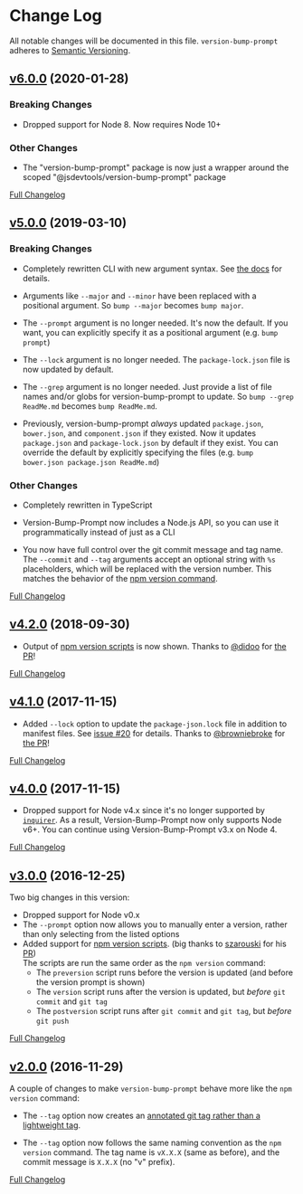 Change Log
====================================================================================================
All notable changes will be documented in this file.
`version-bump-prompt` adheres to [Semantic Versioning](http://semver.org/).



[v6.0.0](https://github.com/JS-DevTools/version-bump-prompt/tree/v6.0.0) (2020-01-28)
----------------------------------------------------------------------------------------------------

### Breaking Changes

- Dropped support for Node 8.  Now requires Node 10+

### Other Changes

- The "version-bump-prompt" package is now just a wrapper around the scoped "@jsdevtools/version-bump-prompt" package

[Full Changelog](https://github.com/JS-DevTools/version-bump-prompt/compare/v5.0.7...v6.0.0)



[v5.0.0](https://github.com/JS-DevTools/version-bump-prompt/tree/v5.0.0) (2019-03-10)
----------------------------------------------------------------------------------------------------

### Breaking Changes

- Completely rewritten CLI with new argument syntax.  See [the docs](https://jstools.dev/ez-spawn/) for details.

- Arguments like `--major` and `--minor` have been replaced with a positional argument.  So `bump --major` becomes `bump major`.

- The `--prompt` argument is no longer needed.  It's now the default.  If you want, you can explicitly specify it as a positional argument (e.g. `bump prompt`)

- The `--lock` argument is no longer needed.  The `package-lock.json` file is now updated by default.

- The `--grep` argument is no longer needed. Just provide a list of file names and/or globs for version-bump-prompt to update. So `bump --grep ReadMe.md` becomes `bump ReadMe.md`.

- Previously, version-bump-prompt _always_ updated `package.json`, `bower.json`, and `component.json` if they existed. Now it updates `package.json` and `package-lock.json` by default if they exist. You can override the default by explicitly specifying the files (e.g. `bump bower.json package.json ReadMe.md`)

### Other Changes

- Completely rewritten in TypeScript

- Version-Bump-Prompt now includes a Node.js API, so you can use it programmatically instead of just as a CLI

- You now have full control over the git commit message and tag name. The `--commit` and `--tag` arguments accept an optional string with `%s` placeholders, which will be replaced with the version number. This matches the behavior of the [npm version command](https://docs.npmjs.com/cli/version.html).

[Full Changelog](https://github.com/JS-DevTools/version-bump-prompt/compare/v4.2.2...v5.0.0)



[v4.2.0](https://github.com/JS-DevTools/version-bump-prompt/tree/v4.2.0) (2018-09-30)
----------------------------------------------------------------------------------------------------

- Output of [npm version scripts](https://docs.npmjs.com/cli/version) is now shown.  Thanks to [@didoo](https://github.com/didoo) for [the PR](https://github.com/JS-DevTools/version-bump-prompt/pull/27)!

[Full Changelog](https://github.com/JS-DevTools/version-bump-prompt/compare/v4.1.0...v4.2.0)



[v4.1.0](https://github.com/JS-DevTools/version-bump-prompt/tree/v4.1.0) (2017-11-15)
----------------------------------------------------------------------------------------------------

- Added `--lock` option to update the `package-json.lock` file in addition to manifest files.  See [issue #20](https://github.com/JS-DevTools/version-bump-prompt/issues/20) for details.  Thanks to [@browniebroke](https://github.com/browniebroke) for [the PR](https://github.com/JS-DevTools/version-bump-prompt/pull/23/files)!

[Full Changelog](https://github.com/JS-DevTools/version-bump-prompt/compare/v4.0.0...v4.1.0)



[v4.0.0](https://github.com/JS-DevTools/version-bump-prompt/tree/v4.0.0) (2017-11-15)
----------------------------------------------------------------------------------------------------

- Dropped support for Node v4.x since it's no longer supported by [`inquirer`](https://www.npmjs.com/package/inquirer). As a result, Version-Bump-Prompt now only supports Node v6+.  You can continue using Version-Bump-Prompt v3.x on Node 4.

[Full Changelog](https://github.com/JS-DevTools/version-bump-prompt/compare/v3.0.0...v4.0.0)



[v3.0.0](https://github.com/JS-DevTools/version-bump-prompt/tree/v3.0.0) (2016-12-25)
----------------------------------------------------------------------------------------------------

Two big changes in this version:

- Dropped support for Node v0.x
- The `--prompt` option now allows you to manually enter a version, rather than only selecting from the listed options
- Added support for [npm version scripts](https://docs.npmjs.com/cli/version). (big thanks to [szarouski](https://github.com/szarouski) for his [PR](https://github.com/JS-DevTools/version-bump-prompt/pull/17))<br> The scripts are run the same order as the `npm version` command:
  - The `preversion` script runs before the version is updated (and before the version prompt is shown)
  - The `version` script runs after the version is updated, but _before_ `git commit` and `git tag`
  - The `postversion` script runs after `git commit` and `git tag`, but _before_ `git push`

[Full Changelog](https://github.com/JS-DevTools/version-bump-prompt/compare/v2.0.0...v3.0.0)



[v2.0.0](https://github.com/JS-DevTools/version-bump-prompt/tree/v2.0.0) (2016-11-29)
----------------------------------------------------------------------------------------------------

A couple of changes to make `version-bump-prompt` behave more like the `npm version` command:

- The `--tag` option now creates an [annotated git tag rather than a lightweight tag](https://git-scm.com/book/en/v2/Git-Basics-Tagging#Creating-Tags).

- The `--tag` option now follows the same naming convention as the `npm version` command. The tag name is `vX.X.X` (same as before), and the commit message is `X.X.X` (no "v" prefix).

[Full Changelog](https://github.com/JS-DevTools/version-bump-prompt/compare/v1.7.2...v2.0.0)
